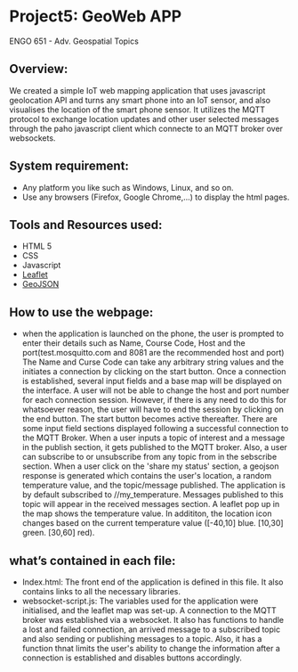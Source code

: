 # Project5: GeoWeb APP

ENGO 651 - Adv. Geospatial Topics

## Overview:
We created a simple IoT web mapping application that uses javascript geolocation API and turns any smart phone into an IoT sensor, and also visualises the location of the smart phone sensor. It utilizes the MQTT protocol to exchange location updates and other user selected messages through the paho javascript client which connecte to an MQTT broker over websockets.    

## System requirement:
- Any platform you like such as Windows, Linux, and so on. 
- Use any browsers (Firefox, Google Chrome,...) to display the html pages. 

## Tools and Resources used:
- HTML 5
- CSS
- Javascript
- [Leaflet](https://leafletjs.com/)
- [GeoJSON](https://leafletjs.com/examples/geojson/)


## How to use the webpage:
* when the application is launched on the phone, the user is prompted to enter their details such as Name, Course Code, Host and the port(test.mosquitto.com and 8081 are the recommended host and port) The Name and Curse Code can take any arbitrary string values and the initiates a connection by clicking on the start button. Once a connection is established, several input fields and a base map will be displayed on the interface. A user will not be able to change the host and port number for each connection session. However, if there is any need to do this for whatsoever reason, the user will have to end the session by clicking on the end button. The start button becomes active thereafter.
There are some input field sections displayed following a successful connection to the MQTT Broker.
When a user inputs a topic of interest and a message in the publish section, it gets published to the MQTT broker. Also, a user can subscribe to or unsubscribe from any topic from in the sebscribe section.
When a user click on the 'share my status' section, a geojson response is generated which contains the user's location, a random temperature value, and the topic/message published. The application is by default subscribed to <your course code>/<your name>/my_temperature. Messages published to this topic will appear in the received messages section. A leaflet pop up in the map shows the temperature value. In addititon, the location icon changes based on the current temperature value ([-40,10] blue. [10,30] green. [30,60] red).


## what’s contained in each file:
- Index.html: The front end of the application is defined in this file. It also contains links to all the necessary libraries.
- websocket-script.js: The variables used for the application were initialised, and the leaflet map was set-up. A connection to the MQTT broker was established via a websocket. It also has functions to handle a lost and failed connection, an arrived message to a subscribed topic and also sending or publishing messages to a topic. Also, it has a function thnat limits the user's ability to change the information after a connection is established and disables buttons accordingly.
